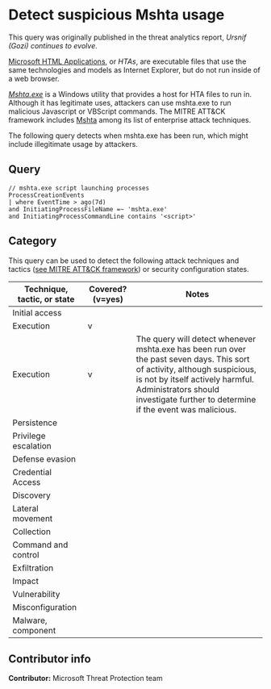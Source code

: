 # Detect suspicious Mshta usage

This query was originally published in the threat analytics report, *Ursnif (Gozi) continues to evolve*.

[Microsoft HTML Applications](https://docs.microsoft.com/previous-versions/ms536496(v=vs.85)), or *HTAs*, are executable files that use the same technologies and models as Internet Explorer, but do not run inside of a web browser.

*[Mshta.exe](https://docs.microsoft.com/en-us/previous-versions/windows/embedded/aa940701(v%3dwinembedded.5))* is a Windows utility that provides a host for HTA files to run in. Although it has legitimate uses, attackers can use mshta.exe to run malicious Javascript or VBScript commands. The MITRE ATT&CK framework includes [Mshta](https://attack.mitre.org/techniques/T1170/) among its list of enterprise attack techniques.

The following query detects when mshta.exe has been run, which might include illegitimate usage by attackers.

## Query

```Kusto
// mshta.exe script launching processes
ProcessCreationEvents
| where EventTime > ago(7d)
and InitiatingProcessFileName =~ 'mshta.exe'
and InitiatingProcessCommandLine contains '<script>'
```

## Category

This query can be used to detect the following attack techniques and tactics ([see MITRE ATT&CK framework](https://attack.mitre.org/)) or security configuration states.

| Technique, tactic, or state | Covered? (v=yes) | Notes |
|-|-|-|
| Initial access |  |  |
| Execution | v |   |  |
| Execution | v | The query will detect whenever mshta.exe has been run over the past seven days. This sort of activity, although suspicious, is not by itself actively harmful. Administrators should investigate further to determine if the event was  malicious. |
| Persistence |  |  |
| Privilege escalation |  |  |
| Defense evasion |  |  |
| Credential Access |  |  |
| Discovery |  |  |
| Lateral movement |  |  |
| Collection |  |  |
| Command and control |  |  |
| Exfiltration |  |  |
| Impact |  |  |
| Vulnerability |  |  |
| Misconfiguration |  |  |
| Malware, component |  |  |

## Contributor info

**Contributor:** Microsoft Threat Protection team

